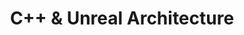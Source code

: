 ---
decision: 003
title: C++ & Unreal Architecture
status: accepted
authors:
  - Mark Rickerby
  - Michael Alpenfels
  - Leigh Beattie
proposed_at: 2022-11-29
accepted_at: 2023-09-19
---
